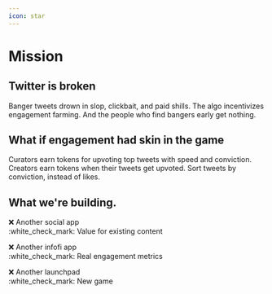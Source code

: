 ```yaml
---
icon: star
---
```


# Mission

## **Twitter is broken**

Banger tweets drown in slop, clickbait, and paid shills. The algo incentivizes engagement farming. And the people who find bangers early get nothing.

## **What if engagement had skin in the game**

Curators earn tokens for upvoting top tweets with speed and conviction. Creators earn tokens when their tweets get upvoted. Sort tweets by conviction, instead of likes.

## What we're building.

:x: Another social app\
:white\_check\_mark: Value for existing content

:x: Another infofi app\
:white\_check\_mark: Real engagement metrics

:x: Another launchpad\
:white\_check\_mark: New game

